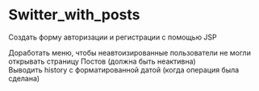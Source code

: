 # Switter_with_posts

Создать форму авторизации и регистрации с помощью JSP


Доработать меню, чтобы неавтоизированные пользователи не могли открывать страницу Постов (должна быть неактивна)
<br>
Выводить history с форматированной датой (когда операция была сделана)


